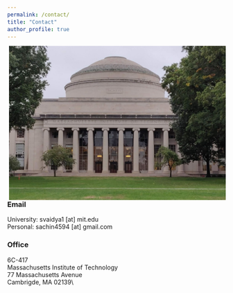 ```yaml
---
permalink: /contact/
title: "Contact"
author_profile: true
---
```


<img align="right" src="https://raw.githubusercontent.com/sachin4594/svaidya.github.io/master/images/MIT.jpg" width="500" />

### Email

University: svaidya1 [at] mit.edu\
Personal: sachin4594 [at] gmail.com


### Office
6C-417\
Massachusetts Institute of Technology\
77 Massachusetts Avenue\
Cambrigde, MA 02139\
